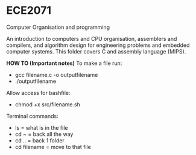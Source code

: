 # ECE2071
Computer Organisation and programming

An introduction to computers and CPU organisation, assemblers and compilers, and algorithm design for engineering problems and embedded computer systems. This folder covers C and assembly language (MIPS).


**HOW TO (Important notes)**
To make a file run:
- gcc filename.c -o outputfilename
- ./outputfilename

Allow access for bashfile:
- chmod +x src/filename.sh

Terminal commands:
- ls = what is in the file
- cd ~ = back all the way
- cd .. = back 1 folder
- cd filename = move to that file
